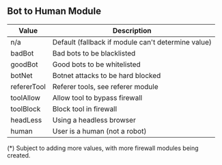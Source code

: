 ## Bot to Human Module

Value | Description
---|---
n/a | Default (fallback if module can't determine value)
badBot | Bad bots to be blacklisted
goodBot | Good bots to be whitelisted
botNet | Botnet attacks to be hard blocked
refererTool | Referer tools, see referer module
toolAllow | Allow tool to bypass firewall
toolBlock | Block tool in firewall
headLess | Using a headless browser
human | User is a human (not a robot)

(*) Subject to adding more values, with more firewall modules being created.
